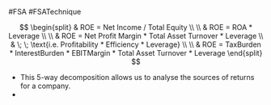 #FSA #FSATechnique 

$$ 
\begin{split} 
& ROE = Net Income / Total Equity  \\
\\
& ROE = ROA * Leverage \\
\\
& ROE = Net Profit Margin * Total Asset Turnover * Leverage \\
& \; \; \text{i.e. Profitability * Efficiency * Leverage} \\
\\
& ROE = TaxBurden * InterestBurden * EBITMargin * Total Asset Turnover * Leverage
 \end{split} 
$$

- This 5-way decomposition allows us to analyse the sources of returns for a company. 
- 